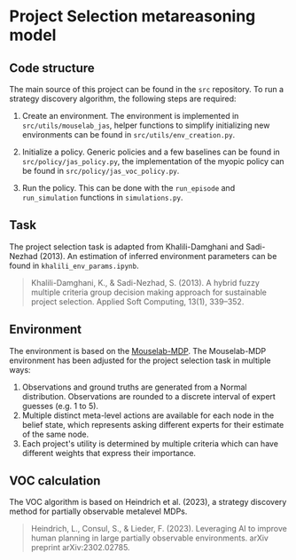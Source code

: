 # Project Selection metareasoning model

## Code structure

The main source of this project can be found in the ```src``` repository. To run a strategy discovery algorithm, the following steps are required: 

1. Create an environment. The environment is implemented in ```src/utils/mouselab_jas```, helper functions to simplify initializing new environments can be found in ```src/utils/env_creation.py```.

2. Initialize a policy. Generic policies and a few baselines can be found in ```src/policy/jas_policy.py```, the implementation of the myopic policy can be found in ```src/policy/jas_voc_policy.py```. 

3. Run the policy. This can be done with the ```run_episode``` and ```run_simulation``` functions in ```simulations.py```. 

## Task

The project selection task is adapted from Khalili-Damghani and Sadi-Nezhad (2013). An estimation of inferred environment parameters can be found in ```khalili_env_params.ipynb```.
> Khalili-Damghani, K., & Sadi-Nezhad, S. (2013). A hybrid fuzzy multiple criteria group decision making approach for sustainable project selection. Applied Soft Computing, 13(1), 339–352.

## Environment

The environment is based on the [Mouselab-MDP](https://github.com/RationalityEnhancementGroup/mouselab-mdp-tools). The Mouselab-MDP environment has been adjusted for the project selection task in multiple ways:
1. Observations and ground truths are generated from a Normal distribution. Observations are rounded to a discrete interval of expert guesses (e.g. 1 to 5).
2. Multiple distinct meta-level actions are available for each node in the belief state, which represents asking different experts for their estimate of the same node.
3. Each project's utility is determined by multiple criteria which can have different weights that express their importance.

## VOC calculation

The VOC algorithm is based on Heindrich et al. (2023), a strategy discovery method for partially observable metalevel MDPs. 

> Heindrich, L., Consul, S., & Lieder, F. (2023). Leveraging AI to improve human planning in large partially observable environments. arXiv preprint arXiv:2302.02785.
